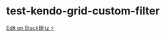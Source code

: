 # test-kendo-grid-custom-filter

[Edit on StackBlitz ⚡️](https://stackblitz.com/edit/angular-8es1bu-uxzshj)